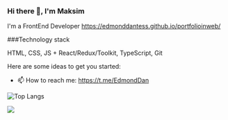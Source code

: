 ### Hi there 👋, I'm Maksim
I'm a FrontEnd Developer
https://edmonddantess.github.io/portfolioinweb/

###Technology stack

HTML, CSS, JS + React/Redux/Toolkit, TypeScript, Git

Here are some ideas to get you started:


- 📫 How to reach me: https://t.me/EdmondDan



![Top Langs](https://github-readme-stats.vercel.app/api/top-langs/?username=EdmondDantess&layout=compact)



![](https://komarev.com/ghpvc/?username=EdmondDantess)
